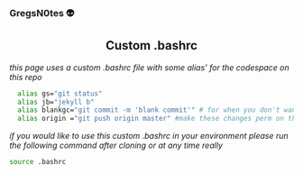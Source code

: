 ### GregsN0tes :alien:

<div align="center">
  <h2> Custom .bashrc </h2>
  </div>
  
   *this page uses a custom .bashrc file with some alias' for the codespace on this repo*
  ```bash
    alias gs="git status"
    alias jb="jekyll b"
    alias blankgc="git commit -m 'blank commit'" # for when you don't want to type a message
    alias origin ="git push origin master" #make these changes perm on the upstream
   ```
*if you would like to use this custom .bashrc in your environment please run the following command after cloning or at any time really*
```bash
source .bashrc
```
